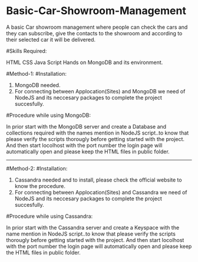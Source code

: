# Basic-Car-Showroom-Management
A basic Car showroom management where people can check the cars and they can subscribe, give the contacts to the showroom and according to their selected car it will be delivered.

#Skills Required:

HTML
CSS
Java Script
Hands on MongoDB and its environment.

#Method-1:
#Installation:

1. MongoDB needed.
2. For connecting between Applocation(Sites) and MongoDB we need of NodeJS and its neccesary packages to complete the project succesfully.

#Procedure while using MongoDB:

In prior start with the MongoDB server and create a Database and collections required with the names mention in NodeJS script..to know that please verify the scripts thorougly before getting started with the project.
And then start locolhost with the port number the login page will automatically open and please keep the HTML files in public folder.


-------------------------------------------------------------------------------------------------------------------------------------------
#Method-2:
#Installation:

1. Cassandra needed and to install, please check the official website to know the procedure.
2. For connecting between Applocation(Sites) and Cassandra we need of NodeJS and its neccesary packages to complete the project succesfully.

#Procedure while using Cassandra:

In prior start with the Cassandra server and create a Keyspace with the name mention in NodeJS script..to know that please verify the scripts thorougly before getting started with the project.
And then start locolhost with the port number the login page will automatically open and please keep the HTML files in public folder.
